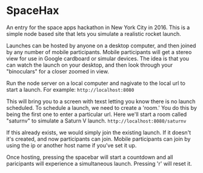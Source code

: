 # SpaceHax
An entry for the space apps hackathon in New York City in 2016.  This is a simple node based site that lets you simulate a realistic rocket launch.  

Launches can be hosted by anyone on a desktop computer, and then joined by any number of mobile participants.  Mobile participants will get a stereo view for use in Google cardboard or simular devices.  The idea is that you can watch the launch on your desktop, and then look through your "binoculars" for a closer zoomed in view.

Run the node server on a local computer and nagivate to the local url to start a launch.  For example:
`http://localhost:8080`

This will bring you to a screen with texst letting you know there is no launch scheduled.  To schedule a launch, we need to create a 'room.'  You do this by being the first one to enter a particular url.  Here we'll start a room called "saturnv" to simulate a Saturn V launch.
`http://localhost:8080/saturnv`

If this already exists, we would simply join the existing launch.  If it doesn't it's created, and now participants can join.  Mobile participants can join by using the ip or another host name if you've set it up.

Once hosting, pressing the spacebar will start a countdown and all paricipants will experience a simultaneous launch.  Pressing 'r' will reset it.

